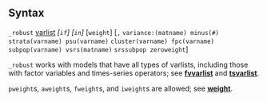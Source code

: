 ## Syntax

`_robust`
[varlist](http://www.stata.com/help.cgi?varlist)
_\[`if`\] \[`in`\]_ \[`weight`\] \[`,`
`variance:(matname) minus(#) strata(varname) psu(varname)`
`cluster(varname) fpc(varname) subpop(varname) vsrs(matname)`
`srssubpop zeroweight`\]

`_robust` works with models that have all types of varlists, including
those with factor variables and times-series operators; see
[<strong>fvvarlist</strong>](http://www.stata.com/help.cgi?fvvarlist)
and
[<strong>tsvarlist</strong>](http://www.stata.com/help.cgi?tsvarlist).

`pweight`s, `aweight`s, `fweight`s, and `iweight`s are allowed; see
[<strong>weight</strong>](http://www.stata.com/help.cgi?weight).
